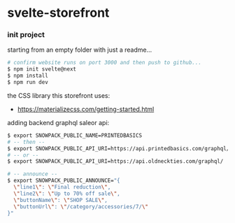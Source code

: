 svelte-storefront
========

### init project
starting from an empty folder with just a readme...
```bash
# confirm website runs on port 3000 and then push to github...
$ npm init svelte@next
$ npm install
$ npm run dev
```

the CSS library this storefront uses:
- https://materializecss.com/getting-started.html

adding backend graphql saleor api:
```bash
$ export SNOWPACK_PUBLIC_NAME=PRINTEDBASICS
# -- then --
$ export SNOWPACK_PUBLIC_API_URI=https://api.printedbasics.com/graphql/
# -- or --
$ export SNOWPACK_PUBLIC_API_URI=https://api.oldneckties.com/graphql/

# -- announce --
$ export SNOWPACK_PUBLIC_ANNOUNCE="{
  \"line1\": \"Final reduction\",
  \"line2\": \"Up to 70% off sale\",
  \"buttonName\": \"SHOP SALE\",
  \"buttonUrl\": \"/category/accessories/7/\"
}"
```

